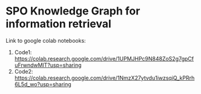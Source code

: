 # SPO Knowledge Graph for information retrieval
Link to google colab notebooks:
1. Code1: https://colab.research.google.com/drive/1UPMJHPc9N848ZoS2g7gpCfuFrwndwMlT?usp=sharing 
2. Code2: https://colab.research.google.com/drive/1NmzX27ytvdu1iwzsqiQ_kPRrh6L5d_wo?usp=sharing
